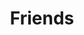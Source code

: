 ---
pid: ls175
title: Friends
location_transcription: Anywhere
coordinates: "[-75.170477415656, 39.957879041913]"
zipcode: '19038'
gen_neighborhood: 
neighborhood: Glenside
outside_phl: 'Glenside PA '
age: '12'
age_range: 6-13
instagram: 
image_file_name: ls_175.jpg
proposal_transcription: It will be a group of people playing around like friends
topic: Unity,Uplifting
topic_summary: 0, 0
type: Other No Form
keywords_other: Youth
credit: Jon
image_labels: 
twitter: 
facebook: 
permalink: "/monuments/ls175/"
layout: item-page
---